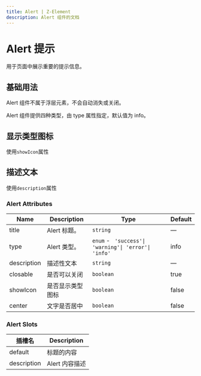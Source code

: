 ```yaml
---
title: Alert | Z-Element
description: Alert 组件的文档
---
```


# Alert 提示
用于页面中展示重要的提示信息。

## 基础用法
Alert 组件不属于浮层元素，不会自动消失或关闭。

Alert 组件提供四种类型，由 type 属性指定，默认值为 info。

<preview path="../demo/Alert/Basic.vue" title="基础用法" description="Alert 组件的基础用法"></preview>

## 显示类型图标
使用`showIcon`属性

<preview path="../demo/Alert/Icon.vue" title="基础用法" description="Alert 组件的基础用法"></preview>

## 描述文本
使用`description`属性

<preview path="../demo/Alert/Description.vue" title="基础用法" description="Alert 组件的基础用法"></preview>



### Alert Attributes

| Name        | Description      | Type                                                 | Default |
| ----------- | ---------------- | ---------------------------------------------------- | ------- |
| title       | Alert 标题。     | `string`                                             | —       |
| type        | Alert 类型。     | `enum` - ` 'success'\| 'warning'\| 'error'\| 'info'` | info    |
| description | 描述性文本       | `string`                                             | —       |
| closable    | 是否可以关闭     | `boolean`                                            | true    |
| showIcon    | 是否显示类型图标 | `boolean`                                            | false   |
| center      | 文字是否居中     | `boolean`                                            | false   |


### Alert Slots
| 插槽名      | Description    |
| ----------- | -------------- |
| default     | 标题的内容     |
| description | Alert 内容描述 |
